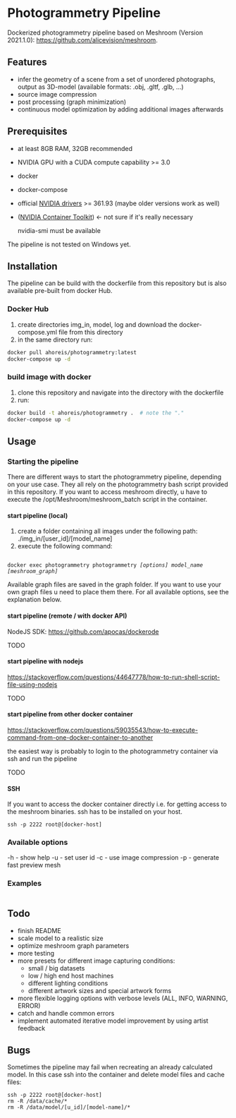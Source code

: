 # Photogrammetry Pipeline

Dockerized photogrammetry pipeline based on Meshroom (Version 2021.1.0): https://github.com/alicevision/meshroom.

## Features

- infer the geometry of a scene from a set of unordered photographs, output as 3D-model (available formats: .obj, .gltf, .glb, ...)
- source image compression
- post processing (graph minimization)
- continuous model optimization by adding additional images afterwards

## Prerequisites

- at least 8GB RAM, 32GB recommended
- NVIDIA GPU with a CUDA compute capability >= 3.0
- docker
- docker-compose
- official [NVIDIA drivers](https://www.nvidia.com/en-us/drivers/unix/) >= 361.93 (maybe older versions work as well)
- ([NVIDIA Container Toolkit](https://docs.nvidia.com/datacenter/cloud-native/container-toolkit/install-guide.html)) <- not sure if it's really necessary

   nvidia-smi must be available
 
The pipeline is not tested on Windows yet.

## Installation

The pipeline can be build with the dockerfile from this repository but is also available pre-built from docker Hub.

### Docker Hub

1. create directories img_in, model, log and download the docker-compose.yml file from this directory
2. in the same directory run:
```bash
docker pull ahoreis/photogrammetry:latest
docker-compose up -d
```

### build image with docker

1. clone this repository and navigate into the directory with the dockerfile
2. run:
```bash
docker build -t ahoreis/photogrammetry .  # note the "."
docker-compose up -d
```

## Usage

### Starting the pipeline

There are different ways to start the photogrammetry pipeline, depending on your use case. They all rely on the photogrammetry bash script provided in this repository. If you want to access meshroom directly, u have to execute the /opt/Meshroom/meshroom_batch script in the container.

#### start pipeline (local)

1. create a folder containing all images under the following path: ./img_in/[user_id]/[model_name]
2. execute the following command:
<code>
docker exec photogrammetry photogrammetry <i>[options] model_name [meshroom_graph]</i>
</code>

Available graph files are saved in the graph folder. If you want to use your own graph files u need to place them there.
For all available options, see the explanation below.

#### start pipeline (remote / with docker API)

NodeJS SDK: https://github.com/apocas/dockerode

TODO

#### start pipeline with nodejs

https://stackoverflow.com/questions/44647778/how-to-run-shell-script-file-using-nodejs

TODO

#### start pipeline from other docker container

https://stackoverflow.com/questions/59035543/how-to-execute-command-from-one-docker-container-to-another

the easiest way is probably to login to the photogrammetry container via ssh and run the pipeline 

TODO

#### SSH

If you want to access the docker container directly i.e. for getting access to the meshroom binaries.
ssh has to be installed on your host.

```
ssh -p 2222 root@[docker-host]
```

### Available options

  -h - show help
  -u - set user id
  -c - use image compression
  -p - generate fast preview mesh
  
### Examples

```

```

## Todo

- finish README
- scale model to a realistic size
- optimize meshroom graph parameters
- more testing
- more presets for different image capturing conditions:
   - small / big datasets
   - low / high end host machines
   - different lighting conditions
   - different artwork sizes and special artwork forms
- more flexible logging options with verbose levels (ALL, INFO, WARNING, ERROR)
- catch and handle common errors
- implement automated iterative model improvement by using artist feedback

## Bugs

Sometimes the pipeline may fail when recreating an already calculated model. In this case ssh into the container and delete model files and cache files:
```
ssh -p 2222 root@[docker-host]
rm -R /data/cache/*
rm -R /data/model/[u_id]/[model-name]/*
```
